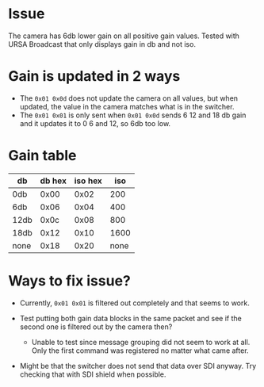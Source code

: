 # Issue
The camera has 6db lower gain on all positive gain values.
Tested with URSA Broadcast that only displays gain in db and not iso.

# Gain is updated in 2 ways
* The `0x01 0x0d` does not update the camera on all values, but when updated, the value in the camera matches what is in the switcher.
* The `0x01 0x01` is only sent when `0x01 0x0d` sends 6 12 and 18 db gain and it updates it to 0 6 and 12, so 6db too low.

# Gain table

| db   | db hex | iso hex |	iso  |
|------|--------|---------|------|
| 0db  | 0x00   | 0x02    | 200  |
| 6db  | 0x06   | 0x04    | 400  |
| 12db | 0x0c   | 0x08    | 800  |
| 18db | 0x12   | 0x10    | 1600 |
| none | 0x18   | 0x20    | none |

# Ways to fix issue?
* Currently, `0x01 0x01` is filtered out completely and that seems to work.

* Test putting both gain data blocks in the same packet and see if the second one is filtered out by the camera then?
	* Unable to test since message grouping did not seem to work at all. Only the first command was registered no matter what came after.

* Might be that the switcher does not send that data over SDI anyway. Try checking that with SDI shield when possible.
